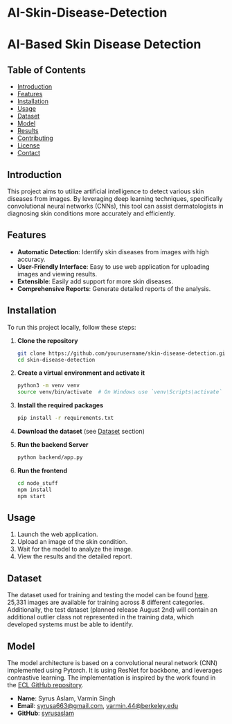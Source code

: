 # AI-Skin-Disease-Detection
# AI-Based Skin Disease Detection



## Table of Contents
- [Introduction](#introduction)
- [Features](#features)
- [Installation](#installation)
- [Usage](#usage)
- [Dataset](#dataset)
- [Model](#model)
- [Results](#results)
- [Contributing](#contributing)
- [License](#license)
- [Contact](#contact)

## Introduction
This project aims to utilize artificial intelligence to detect various skin diseases from images. By leveraging deep learning techniques, specifically convolutional neural networks (CNNs), this tool can assist dermatologists in diagnosing skin conditions more accurately and efficiently.

## Features
- **Automatic Detection**: Identify skin diseases from images with high accuracy.
- **User-Friendly Interface**: Easy to use web application for uploading images and viewing results.
- **Extensible**: Easily add support for more skin diseases.
- **Comprehensive Reports**: Generate detailed reports of the analysis.

## Installation
To run this project locally, follow these steps:

1. **Clone the repository**
    ```bash
    git clone https://github.com/yourusername/skin-disease-detection.git
    cd skin-disease-detection
    ```

2. **Create a virtual environment and activate it**
    ```bash
    python3 -m venv venv
    source venv/bin/activate  # On Windows use `venv\Scripts\activate`
    ```

3. **Install the required packages**
    ```bash
    pip install -r requirements.txt
    ```

4. **Download the dataset** (see [Dataset](#dataset) section)

5. **Run the backend Server**
    ```bash
    python backend/app.py
    ```
    
5. **Run the frontend**
    ```bash
    cd node_stuff
    npm install
    npm start
    ```

## Usage
1. Launch the web application.
2. Upload an image of the skin condition.
3. Wait for the model to analyze the image.
4. View the results and the detailed report.

## Dataset
The dataset used for training and testing the model can be found [here](https://challenge.isic-archive.com/landing/2019/). 25,331 images are available for training across 8 different categories. Additionally, the test dataset (planned release August 2nd) will contain an additional outlier class not represented in the training data, which developed systems must be able to identify.

## Model
The model architecture is based on a convolutional neural network (CNN) implemented using Pytorch. It is using ResNet for backbone, and leverages contrastive learning. The implementation is inspired by the work found in the [ECL GitHub repository](https://github.com/zylbuaa/ECL/tree/main).


- **Name**: Syrus Aslam, Varmin Singh
- **Email**: syrusa663@gmail.com, varmin.44@berkeley.edu
- **GitHub**: [syrusaslam](https://github.com/syrusaslam)

